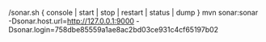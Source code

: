 /sonar.sh { console | start | stop | restart | status | dump }
mvn sonar:sonar   -Dsonar.host.url=http://127.0.0.1:9000   -Dsonar.login=758dbe85559a1ae8ac2bd03ce931c4cf65197b02
